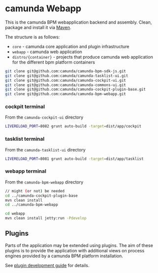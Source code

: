 camunda Webapp
==============

This is the camunda BPM webapplication backend and assembly.
Clean, package and install it via [Maven](https://maven.apache.org/).

The structure is as follows:

* `core` - camunda core application and plugin infrastructure
* `webapp` - camunda web application
* `distro/{container}` - projects that produce camunda web application for the different bpm platform containers



```sh
git clone git@github.com:camunda/camunda-bpm-sdk-js.git
git clone git@github.com:camunda/camunda-tasklist-ui.git
git clone git@github.com:camunda/camunda-cockpit-ui.git
git clone git@github.com:camunda/camunda-commons-ui.git
git clone git@github.com:camunda/camunda-cockpit-plugin-base.git
git clone git@github.com:camunda/camunda-bpm-webapp.git
```


### cockpit terminal
From the `camunda-cockpit-ui` directory
```sh
LIVERELOAD_PORT=8082 grunt auto-build -target=dist/app/cockpit
```


### tasklist terminal
From the `camunda-tasklist-ui` directory
```sh
LIVERELOAD_PORT=8081 grunt auto-build -target=dist/app/tasklist
```


### webapp terminal
From the `camunda-bpm-webapp` directory
```sh
// might (or not) be needed
cd ../camunda-cockpit-plugin-base
mvn clean install
cd ../camunda-bpm-webapp
```

```sh
cd webapp
mvn clean install jetty:run -Pdevelop
```





Plugins
-------

Parts of the application may be extended using plugins.
The aim of these plugins is to provide the application with additional views on process engines provided by a camunda BPM platform installation.

See [plugin development guide](http://docs.camunda.org/latest/real-life/how-to/#cockpit-how-to-develop-a-cockpit-plugin) for details.
